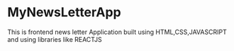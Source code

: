 # MyNewsLetterApp
This is  frontend news letter Application built using HTML,CSS,JAVASCRIPT and using libraries like REACTJS
